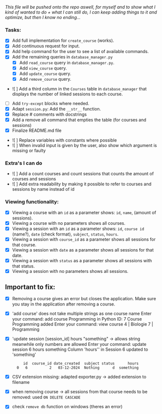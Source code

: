 *This file will be pushed onto the repo aswell, for myself and to show what I kind of wanted to do + what I can still do, I can keep adding things to it and optimize, but then I know no ending...*

### Tasks:
- [x] Add full implementation for `create_course` (works).
- [x] Add continuous request for input.
- [x] Add help command for the user to see a list of available commands.
- [x] Add the remaining queries in `database_manager.py`
  - [x] Add `read_course` query in `database_manager.py`.
  - [x] Add `view_course` query.
  - [x] Add `update_course` query.
  - [x] Add `remove_course` query.
- ![ ] Add a third column in the `Courses` table in `database_manager` that displays the number of linked sessions to each course.
- [ ] Add `try-except` blocks where needed.
- [x] Adapt `session.py`: Add the `__str__` function.
- [x] Replace # comments with docstrings
- [x] Add a remove all command that empties the table (for courses and sessions)
- [x] Finalize README.md file
- ![ ] Replace variables with constants where possible
- ![ ] When invalid input is given by the user, also show which argument is missing or faulty

### Extra's I can do
- ![ ] Add a count courses and count sessions that counts the amount of courses and sessions
- ![ ] Add extra readability by making it possible to refer to courses and sessions by name instead of id

### Viewing functionality:
- [x] Viewing a course with an `id` as a parameter shows: `id`, `name`, (amount of sessions).
- [x] Viewing a course with no parameters shows all courses.
- [x] Viewing a session with an `id` as a parameter shows: `id`, `course id` (name?), `date` (check format), `subject`, `status`, `hours`.
- [x] Viewing a session with `course_id` as a parameter shows all sessions for that course.
- [x] Viewing a session with `date` as a parameter shows all sessions for that date.
- [x] Viewing a session with `status` as a parameter shows all sessions with that status.
- [x] Viewing a session with no parameters shows all sessions.

## Important to fix:
- [x] Removing a course gives an error but closes the application. Make sure you stay in the application after removing a course.
-	[x] 'add course' does not take multiple strings as one course name
		Enter your command: add course Programming in Python
		ID: 7 Course Programming added
		Enter your command: view course
		4 | Biologie
		7 | Programming
- [x] 'update session [session_id] hours "something" -> allows string meanwhile only numbers are allowed
		Enter your command: update session 6 hours something
		Column 'hours'' in Session 6 updated to 'something'

		   id  course_id date_created  subject status      hours
		0   6          2   03-12-2024  Nothing      d  something
- [x] CSV extension missing: adapted exporter.py -> added extension to filename
- [x] when removing course -> all sessions from that course needs to be removed: used `ON DELETE CASCADE`
- [x] check `remove db` function on windows (theres an error)
